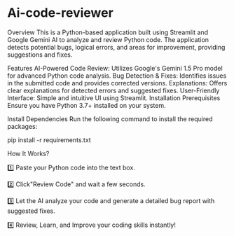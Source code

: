 # Ai-code-reviewer
Overview
This is a Python-based application built using Streamlit and Google Gemini AI to analyze and review Python code. The application detects potential bugs, logical errors, and areas for improvement, providing suggestions and fixes.

Features
AI-Powered Code Review: Utilizes Google's Gemini 1.5 Pro model for advanced Python code analysis.
Bug Detection & Fixes: Identifies issues in the submitted code and provides corrected versions.
Explanations: Offers clear explanations for detected errors and suggested fixes.
User-Friendly Interface: Simple and intuitive UI using Streamlit.
Installation
Prerequisites
Ensure you have Python 3.7+ installed on your system.

Install Dependencies
Run the following command to install the required packages:

pip install -r requirements.txt

How It Works?

1️⃣ Paste your Python code into the text box.

2️⃣ Click"Review Code" and wait a few seconds.

3️⃣ Let the AI analyze your code and generate a detailed bug report with suggested fixes.

4️⃣ Review, Learn, and Improve your coding skills instantly!
